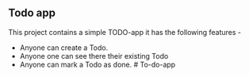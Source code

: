## Todo app

This project contains a simple TODO-app it has the following features -

- Anyone can create a Todo.
- Anyone one can see there their existing Todo
- Anyone can mark a Todo as done.
#   T o - d o - a p p  
 